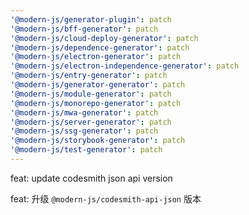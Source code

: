 ```yaml
---
'@modern-js/generator-plugin': patch
'@modern-js/bff-generator': patch
'@modern-js/cloud-deploy-generator': patch
'@modern-js/dependence-generator': patch
'@modern-js/electron-generator': patch
'@modern-js/electron-independence-generator': patch
'@modern-js/entry-generator': patch
'@modern-js/generator-generator': patch
'@modern-js/module-generator': patch
'@modern-js/monorepo-generator': patch
'@modern-js/mwa-generator': patch
'@modern-js/server-generator': patch
'@modern-js/ssg-generator': patch
'@modern-js/storybook-generator': patch
'@modern-js/test-generator': patch
---
```


feat: update codesmith json api version

feat: 升级 `@modern-js/codesmith-api-json` 版本
